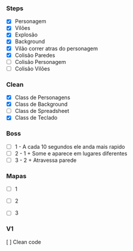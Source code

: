 ### Steps

* [x] Personagem
* [x] Vilões
* [x] Explosão
* [x] Background
* [x] Vilão correr atras do personagem
* [x] Colisão Paredes
* [ ] Colisão Personagem
* [ ] Colisão Vilões

### Clean

* [x] Class de Personagens
* [x] Class de Background
* [ ] Class de Spreadsheet
* [x] Class de Teclado

### Boss

* [ ] 1 - A cada 10 segundos ele anda mais rapido
* [ ] 2 - 1 + Some e aparece em lugares diferentes
* [ ] 3 - 2 + Atravessa parede

### Mapas
* [ ] 1
* [ ] 2
* [ ] 3


### V1

[ ] Clean code
